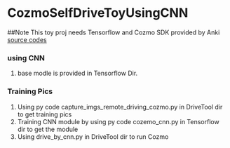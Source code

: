 # CozmoSelfDriveToyUsingCNN
##Note
This toy proj needs Tensorflow and Cozmo SDK provided by Anki [source codes](https://github.com/anki/cozmo-python-sdk/tree/master/examples/apps) 

### using CNN
1. base modle is provided in Tensorflow Dir.

###  Training Pics
1. Using py code capture_imgs_remote_driving_cozmo.py in DriveTool dir to get training pics
2. Training CNN module by using py code cozemo_cnn.py in Tensorflow dir to get the module
3. Using drive_by_cnn.py in DriveTool dir to run Cozmo


